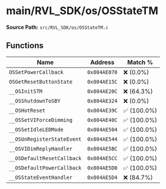 # main/RVL_SDK/os/OSStateTM

**Source Path:** `src/RVL_SDK/os/OSStateTM.c`

## Functions

| Name | Address | Match % |
|------|---------|---------|
| `OSSetPowerCallback` | `0x804AE070` | :x: (0.0%) |
| `OSGetResetButtonState` | `0x804AE15C` | :x: (0.0%) |
| `__OSInitSTM` | `0x804AE20C` | :x: (64.3%) |
| `__OSShutdownToSBY` | `0x804AE324` | :x: (0.0%) |
| `__OSHotReset` | `0x804AE39C` | :white_check_mark: (100.0%) |
| `__OSSetVIForceDimming` | `0x804AE40C` | :white_check_mark: (100.0%) |
| `__OSSetIdleLEDMode` | `0x804AE504` | :white_check_mark: (100.0%) |
| `__OSUnRegisterStateEvent` | `0x804AE544` | :white_check_mark: (100.0%) |
| `__OSVIDimReplyHandler` | `0x804AE5BC` | :white_check_mark: (100.0%) |
| `__OSDefaultResetCallback` | `0x804AE5CC` | :white_check_mark: (100.0%) |
| `__OSDefaultPowerCallback` | `0x804AE5D0` | :white_check_mark: (100.0%) |
| `__OSStateEventHandler` | `0x804AE5D4` | :x: (84.7%) |